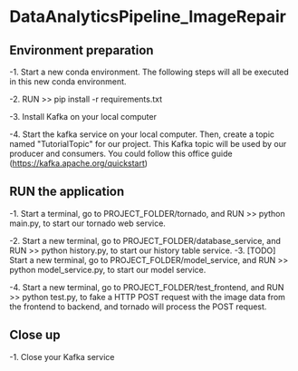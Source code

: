 # DataAnalyticsPipeline_ImageRepair

## Environment preparation

-1. Start a new conda environment. The following steps will all be executed in this new conda environment.

-2. RUN >> pip install -r requirements.txt

-3. Install Kafka on your local computer 

-4. Start the kafka service on your local computer. Then, create a topic named "TutorialTopic" for our project. This Kafka topic will be used by our producer and consumers. You could follow this office guide (https://kafka.apache.org/quickstart) 

## RUN the application

-1. Start a terminal, go to PROJECT_FOLDER/tornado, and RUN >> python main.py, to start our tornado web service.

-2. Start a new terminal, go to PROJECT_FOLDER/database_service, and RUN >> python history.py, to start our history table service.
-3. [TODO] Start a new terminal, go to PROJECT_FOLDER/model_service, and RUN >> python model_service.py, to start our model service.

-4. Start a new terminal, go to PROJECT_FOLDER/test_frontend, and RUN >> python test.py, to fake a HTTP POST request with the image data from the frontend to backend, and tornado will process the POST request.

## Close up 

-1. Close your Kafka service
